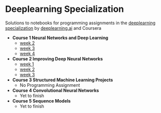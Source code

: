 # Deeplearning Specialization 

Solutions to notebooks for programming assignments in the [deeplearning specialization](https://www.coursera.org/specializations/deep-learning) by [deeplearning.ai](https://www.deeplearning.ai/) and Coursera

* **Course 1 Neural Networks and Deep Learning**
	* [week 2](https://github.com/Dheeraj2444/deeplearning-coursera/tree/master/Course%201%20Neural%20Networks%20and%20Deep%20Learning/week2)
	* [week 3](https://github.com/Dheeraj2444/deeplearning-coursera/tree/master/Course%201%20Neural%20Networks%20and%20Deep%20Learning/week3)
	* [week 4](https://github.com/Dheeraj2444/deeplearning-coursera/tree/master/Course%201%20Neural%20Networks%20and%20Deep%20Learning/week4)	 
* **Course 2 Improving Deep Neural Networks**
	* [week 1](https://github.com/Dheeraj2444/deeplearning-coursera/tree/master/Course2%20Improving%20Deep%20Neural%20Networks-%20Hyperparameter%20tuning%2C%20Regularization%20and%20Optimization/week1)
	* [week 2](https://github.com/Dheeraj2444/deeplearning-coursera/tree/master/Course2%20Improving%20Deep%20Neural%20Networks-%20Hyperparameter%20tuning%2C%20Regularization%20and%20Optimization/week2)
	* [week 3](https://github.com/Dheeraj2444/deeplearning-coursera/tree/master/Course2%20Improving%20Deep%20Neural%20Networks-%20Hyperparameter%20tuning%2C%20Regularization%20and%20Optimization/week3)
* **Course 3 Structured Machine Learning Projects**
	* No Programming Assignment
* **Course 4 Convolutional Neural Networks**
	* Yet to finish
* **Course 5 Sequence Models** 
	* Yet to finish